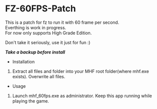 # FZ-60FPS-Patch
This is a patch for fz to run it with 60 frame per second.  
Everthing is work in progress.  
For now only supports High Grade Edition.  

Don't take it seriously, use it just for fun :)  


***Take a backup before install***

* Installation

1. Extract all files and folder into your MHF root folder(where mhf.exe exists).
   Overwrite all files.
  
* Usage

1. Launch mhf_60fps.exe as administrator.
   Keep this app running while playing the game.
